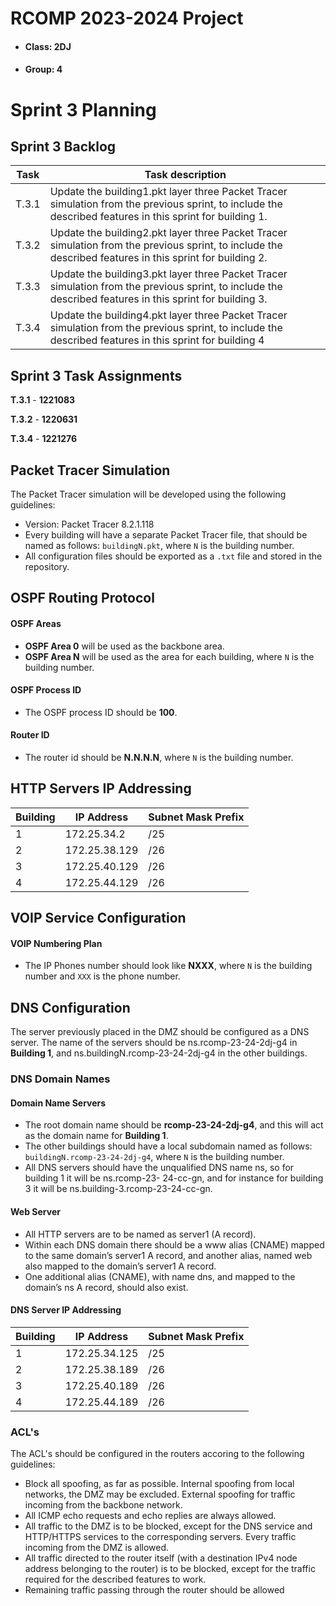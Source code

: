 # RCOMP 2023-2024 Project

- #### Class: 2DJ
- #### Group: 4

# Sprint 3 Planning

## Sprint 3 Backlog

| Task  | Task description                                                                                                                                         |
|-------|----------------------------------------------------------------------------------------------------------------------------------------------------------|
| T.3.1 | Update the building1.pkt layer three Packet Tracer simulation from the previous sprint, to include the described features in this sprint for building 1. |
| T.3.2 | Update the building2.pkt layer three Packet Tracer simulation from the previous sprint, to include the described features in this sprint for building 2. |
| T.3.3 | Update the building3.pkt layer three Packet Tracer simulation from the previous sprint, to include the described features in this sprint for building 3. |
| T.3.4 | Update the building4.pkt layer three Packet Tracer simulation from the previous sprint, to include the described features in this sprint for building 4  |


## Sprint 3 Task Assignments

**T.3.1** - **1221083**

**T.3.2** - **1220631**

**T.3.4** - **1221276**

## Packet Tracer Simulation

The Packet Tracer simulation will be developed using the following guidelines:
- Version: Packet Tracer 8.2.1.118
- Every building will have a separate Packet Tracer file, that should be named as follows: `buildingN.pkt`, where `N` is the building number.
- All configuration files should be exported as a `.txt` file and stored in the repository.

## OSPF Routing Protocol

#### OSPF Areas
- **OSPF Area 0** will be used as the backbone area.
- **OSPF Area N** will be used as the area for each building, where `N` is the building number.
#### OSPF Process ID
- The OSPF process ID should be **100**.
#### Router ID
- The router id should be **N.N.N.N**, where `N` is the building number.

## HTTP Servers IP Addressing

| Building | IP Address    | Subnet Mask Prefix |
|----------|---------------|--------------------|
| 1        | 172.25.34.2   | /25                |
| 2        | 172.25.38.129 | /26                |
| 3        | 172.25.40.129 | /26                |
| 4        | 172.25.44.129 | /26                |

## VOIP Service Configuration

#### VOIP Numbering Plan
- The IP Phones number should look like **NXXX**, where `N` is the building number and `XXX` is the phone number.

## DNS Configuration

The server previously placed in the DMZ should be configured as a DNS server.
The name of the servers should be ns.rcomp-23-24-2dj-g4 in **Building 1**, and ns.buildingN.rcomp-23-24-2dj-g4 in the other buildings.

### DNS Domain Names

#### Domain Name Servers

- The root domain name should be **rcomp-23-24-2dj-g4**, and this will act as the domain name for **Building 1**.
- The other buildings should have a local subdomain named as follows: `buildingN.rcomp-23-24-2dj-g4`, where `N` is the building number.
- All DNS servers should have the unqualified DNS name ns, so for building 1 it will be ns.rcomp-23-
  24-cc-gn, and for instance for building 3 it will be ns.building-3.rcomp-23-24-cc-gn.


#### Web Server 

- All HTTP servers are to be named as server1 (A record).
- Within each DNS domain there should be a www alias (CNAME) mapped to the same domain’s server1
  A record, and another alias, named web also mapped to the domain’s server1 A record.
- One additional alias (CNAME), with name dns, and mapped to the domain’s ns A record, should also
  exist.


#### DNS Server IP Addressing

| Building | IP Address    | Subnet Mask Prefix |
|----------|---------------|--------------------|
| 1        | 172.25.34.125 | /25                |
| 2        | 172.25.38.189 | /26                |
| 3        | 172.25.40.189 | /26                |
| 4        | 172.25.44.189 | /26                |

### ACL's

The ACL's should be configured in the routers accoring to the following guidelines:
- Block all spoofing, as far as possible. Internal spoofing from local networks, the DMZ may be
  excluded. External spoofing for traffic incoming from the backbone network. 
- All ICMP echo requests and echo replies are always allowed.
- All traffic to the DMZ is to be blocked, except for the DNS service and HTTP/HTTPS services
  to the corresponding servers. Every traffic incoming from the DMZ is allowed.
- All traffic directed to the router itself (with a destination IPv4 node address belonging to the
  router) is to be blocked, except for the traffic required for the described features to work.
- Remaining traffic passing through the router should be allowed